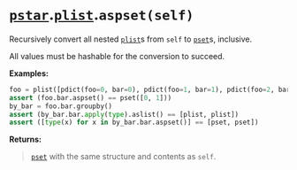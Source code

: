 # [`pstar`](/docs/pstar.md).[`plist`](/docs/pstar_plist.md).`aspset(self)`

Recursively convert all nested [`plist`](/docs/pstar_plist.md)s from `self` to [`pset`](/docs/pstar_plist_pset.md)s, inclusive.

All values must be hashable for the conversion to succeed.

**Examples:**
```python
foo = plist([pdict(foo=0, bar=0), pdict(foo=1, bar=1), pdict(foo=2, bar=0)])
assert (foo.bar.aspset() == pset([0, 1]))
by_bar = foo.bar.groupby()
assert (by_bar.bar.apply(type).aslist() == [plist, plist])
assert ([type(x) for x in by_bar.bar.aspset()] == [pset, pset])
```

**Returns:**

>    [`pset`](/docs/pstar_plist_pset.md) with the same structure and contents as `self`.



